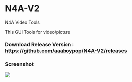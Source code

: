 # N4A-V2
N4A Video Tools

This GUI Tools for video/picture

### Download Release Version : https://github.com/aaaboypop/N4A-V2/releases

### Screenshot
![](https://puu.sh/DMjeS.png)

